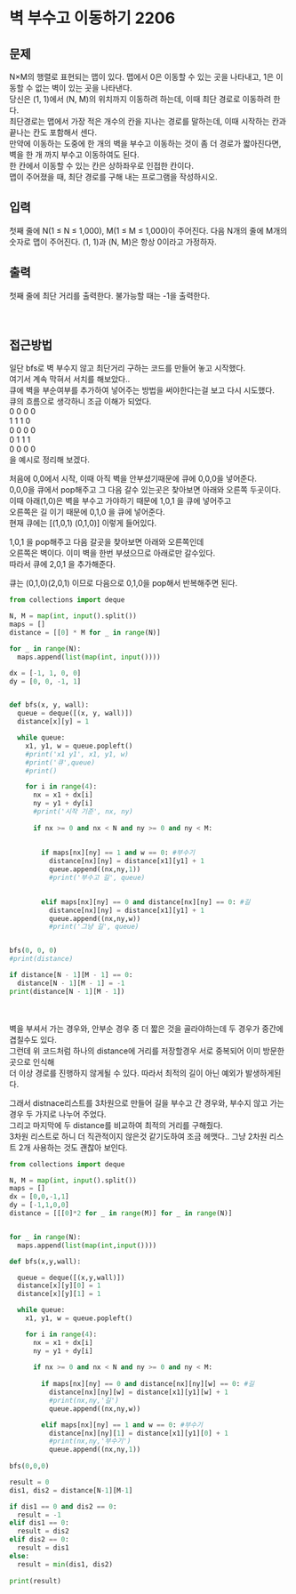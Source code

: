# 벽 부수고 이동하기 2206

## 문제
N×M의 행렬로 표현되는 맵이 있다. 맵에서 0은 이동할 수 있는 곳을 나타내고, 1은 이동할 수 없는 벽이 있는 곳을 나타낸다.  <br/>
당신은 (1, 1)에서 (N, M)의 위치까지 이동하려 하는데, 이때 최단 경로로 이동하려 한다. <br/>
최단경로는 맵에서 가장 적은 개수의 칸을 지나는 경로를 말하는데, 이때 시작하는 칸과 끝나는 칸도 포함해서 센다. <br/>
만약에 이동하는 도중에 한 개의 벽을 부수고 이동하는 것이 좀 더 경로가 짧아진다면, 벽을 한 개 까지 부수고 이동하여도 된다. <br/>
한 칸에서 이동할 수 있는 칸은 상하좌우로 인접한 칸이다. <br/>
맵이 주어졌을 때, 최단 경로를 구해 내는 프로그램을 작성하시오. <br/>

## 입력
첫째 줄에 N(1 ≤ N ≤ 1,000), M(1 ≤ M ≤ 1,000)이 주어진다. 다음 N개의 줄에 M개의 숫자로 맵이 주어진다. (1, 1)과 (N, M)은 항상 0이라고 가정하자. <br/>

## 출력
첫째 줄에 최단 거리를 출력한다. 불가능할 때는 -1을 출력한다.
 <br/> <br/> <br/>
## 접근방법
일단 bfs로 벽 부수지 않고 최단거리 구하는 코드를 만들어 놓고 시작했다. <br/>
여기서 계속 막혀서 서치를 해보았다.. <br/>
큐에 벽을 부순여부를 추가하여 넣어주는 방법을 써야한다는걸 보고 다시 시도했다. <br/>
큐의 흐름으로 생각하니 조금 이해가 되었다.  <br/>
0 0 0 0 <br/>
1 1 1 0 <br/>
0 0 0 0 <br/>
0 1 1 1 <br/>
0 0 0 0 <br/>
을 예시로 정리해 보겠다. <br/>

처음에 0,0에서 시작, 이때 아직 벽을 안부셨기때문에 큐에 0,0,0을 넣어준다. <br/>
0,0,0을 큐에서 pop해주고 그 다음 갈수 있는곳은 찾아보면 아래와 오른쪽 두곳이다. <br/>
이때 아래(1,0)은 벽을 부수고 가야하기 때문에 1,0,1 을 큐에 넣어주고  <br/>
오른쪽은 길 이기 때문에 0,1,0 을 큐에 넣어준다. <br/>
현재 큐에는 [(1,0,1) (0,1,0)] 이렇게 들어있다. 

1,0,1 을 pop해주고 다음 갈곳을 찾아보면 아래와 오른쪽인데  <br/>
오른쪽은 벽이다. 이미 벽을 한번 부셨으므로 아래로만 갈수있다. <br/>
따라서 큐에 2,0,1 을 추가해준다.

큐는 (0,1,0)(2,0,1) 이므로 다음으로 0,1,0을 pop해서 반복해주면 된다.


```python
from collections import deque

N, M = map(int, input().split())
maps = []
distance = [[0] * M for _ in range(N)]

for _ in range(N):
  maps.append(list(map(int, input())))

dx = [-1, 1, 0, 0]
dy = [0, 0, -1, 1]


def bfs(x, y, wall):
  queue = deque([(x, y, wall)])
  distance[x][y] = 1

  while queue:
    x1, y1, w = queue.popleft()
    #print('x1 y1', x1, y1, w)
    #print('큐',queue)
    #print()

    for i in range(4):
      nx = x1 + dx[i]
      ny = y1 + dy[i]
      #print('시작 기준', nx, ny)
      
      if nx >= 0 and nx < N and ny >= 0 and ny < M:
        
        
        if maps[nx][ny] == 1 and w == 0: #부수기 
          distance[nx][ny] = distance[x1][y1] + 1
          queue.append((nx,ny,1))
          #print('부수고 길', queue)

        
        elif maps[nx][ny] == 0 and distance[nx][ny] == 0: #길
          distance[nx][ny] = distance[x1][y1] + 1
          queue.append((nx,ny,w))
          #print('그냥 길', queue)


bfs(0, 0, 0)
#print(distance)

if distance[N - 1][M - 1] == 0:
  distance[N - 1][M - 1] = -1
print(distance[N - 1][M - 1])
```
 <br/> <br/>
벽을 부셔서 가는 경우와, 안부순 경우 중 더 짧은 것을 골라야하는데 두 경우가 중간에 겹칠수도 있다. <br/>
그런데 위 코드처럼 하나의 distance에 거리를 저장할경우 서로 중복되어 이미 방문한 곳으로 인식해 <br/>
더 이상 경로를 진행하지 않게될 수 있다. 따라서 최적의 길이 아닌 예외가 발생하게된다. 

그래서 distnace리스트를 3차원으로 만들어 길을 부수고 간 경우와, 부수지 않고 가는 경우 두 가지로 나누어 주었다. <br/>
그리고 마지막에 두 distance를 비교하여 최적의 거리를 구해줬다. <br/>
3차원 리스트로 하니 더 직관적이지 않은것 같기도하여 조금 헤맷다.. 그냥 2차원 리스트 2개 사용하는 것도 괜찮아 보인다. <br/>

```python
from collections import deque

N, M = map(int, input().split())
maps = []
dx = [0,0,-1,1]
dy = [-1,1,0,0]
distance = [[[0]*2 for _ in range(M)] for _ in range(N)]


for _ in range(N):
  maps.append(list(map(int,input())))

def bfs(x,y,wall):

  queue = deque([(x,y,wall)])
  distance[x][y][0] = 1
  distance[x][y][1] = 1

  while queue:
    x1, y1, w = queue.popleft()

    for i in range(4):
      nx = x1 + dx[i]
      ny = y1 + dy[i]
      
      if nx >= 0 and nx < N and ny >= 0 and ny < M:
        
        if maps[nx][ny] == 0 and distance[nx][ny][w] == 0: #길
          distance[nx][ny][w] = distance[x1][y1][w] + 1
          #print(nx,ny,'길')
          queue.append((nx,ny,w))

        elif maps[nx][ny] == 1 and w == 0: #부수기
          distance[nx][ny][1] = distance[x1][y1][0] + 1
          #print(nx,ny,'부수기')
          queue.append((nx,ny,1))
          
bfs(0,0,0)

result = 0
dis1, dis2 = distance[N-1][M-1]

if dis1 == 0 and dis2 == 0:
  result = -1
elif dis1 == 0:
  result = dis2
elif dis2 == 0:
  result = dis1
else:
  result = min(dis1, dis2)
  
print(result)
```
